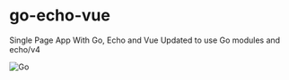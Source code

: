 # go-echo-vue
Single Page App With Go, Echo and Vue
Updated to use Go modules and echo/v4

![Go](https://github.com/matteo107/go-echo-vue/workflows/Go/badge.svg)
